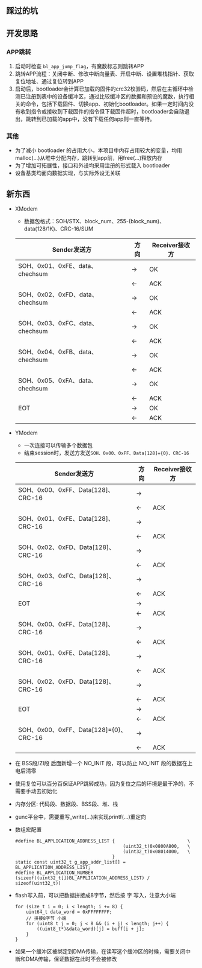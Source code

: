 ## 踩过的坑

## 开发思路
### APP跳转
1. 启动时检查 `bl_app_jump_flag`，有魔数标志则跳转APP
2. 跳转APP流程：关闭中断、修改中断向量表、开启中断、设置堆栈指针、获取复位地址、通过复位转到APP
3. 启动后，bootloader会计算已加载的固件的crc32校验码，然后在主循环中检测已注册到表中的设备缓冲区，通过比较缓冲区的数据和预设的魔数，执行相关的命令，包括下载固件、切换app、初始化bootloader。如果一定时间内没有收到指令或接收到下载固件的指令但下载固件超时，bootloader会自动退出，跳转到已加载的app中，没有下载任何app则一直等待。

### 其他
- 为了减小 bootloader 的占用大小，本项目中内存占用较大的变量，均用malloc(...)从堆中分配内存，跳转到app前，用free(...)释放内存
- 为了增加可拓展性，接口和外设均采用注册的形式载入 bootloader
- 设备基类均面向数据实现，与实际外设无关联

## 新东西
- XModem
    - 数据包格式：SOH/STX、block_num、255-(block_num)、data(128/1K)、CRC-16/SUM

    | Sender发送方                     | 方向 | Receiver接收方 |
    | -------------------------------- | ---- | -------------- |
    | SOH、0x01、0xFE、data、chechsum  | →    | OK             |
    |                                  | ←    | ACK            |
    | SOH、0x02、0xFD、data、chechsum  | →    | OK             |
    |                                  | ←    | ACK            |
    | SOH、0x03、0xFC、data、chechsum  | →    | OK             |
    |                                  | ←    | ACK            |
    | SOH、0x04、0xFB、data、chechsum  | →    | OK             |
    |                                  | ←    | ACK            |
    | SOH、0x05、0xFA、data、chechsum  | →    | OK             |
    |                                  | ←    | ACK            |
    | EOT                              | →    | OK             |
    |                                  | ←    | ACK            |
- YModem
    - 一次连接可以传输多个数据包
    - 结束session时，发送方发送`SOH、0x00、0xFF、Data[128]={0}、CRC-16`

    | Sender发送方                          | 方向 | Receiver接收方 |
    | ------------------------------------- | ---- | -------------- |
    | SOH、0x00、0xFF、Data[128]、CRC-16    | →    |                |
    |                                       | ←    | ACK            |
    | SOH、0x01、0xFE、Data[128]、CRC-16    | →    |                |
    |                                       | ←    | ACK            |
    | SOH、0x02、0xFD、Data[128]、CRC-16    | →    |                |
    |                                       | ←    | ACK            |
    | SOH、0x03、0xFC、Data[128]、CRC-16    | →    |                |
    |                                       | ←    | ACK            |
    | EOT                                   | →    |                |
    |                                       | ←    | ACK            |
    | SOH、0x00、0xFF、Data[128]、CRC-16    | →    |                |
    |                                       | ←    | ACK            |
    | SOH、0x01、0xFE、Data[128]、CRC-16    | →    |                |
    |                                       | ←    | ACK            |
    | SOH、0x02、0xFD、Data[128]、CRC-16    | →    |                |
    |                                       | ←    | ACK            |
    | EOT                                   | →    |                |
    |                                       | ←    | ACK            |
    | SOH、0x00、0xFF、Data[128]={0}、CRC-16 | →    |                |
    |                                       | ←    | ACK            |
- 在 BSS段/ZI段 后面新增一个 NO_INIT 段，可以防止 NO_INIT 段的数据在上电后清零
- 使用复位可以百分百保证APP跳转成功，因为复位之后的环境是最干净的，不需要手动去初始化
- 内存分区: 代码段、数据段、BSS段、堆、栈
- gunc平台中，需要重写_write(...)来实现printf(...)重定向
- 数组宏配置
    ```
    #define BL_APPLICATION_ADDRESS_LIST {                           \
                                            (uint32_t)0x0800A800,   \
                                            (uint32_t)0x08014000,   \
                                        }
    static const uint32_t g_app_addr_list[] = BL_APPLICATION_ADDRESS_LIST;
    #define BL_APPLICATION_NUMBER  (sizeof((uint32_t[])BL_APPLICATION_ADDRESS_LIST) / sizeof(uint32_t))
    ```
- flash写入前，可以把数据拼接成8字节，然后按 字 写入，注意大小端
    ```
    for (size_t i = 0; i < length; i += 8) {
        uint64_t data_word = 0xFFFFFFFF;
        // 拼接8字节 小端
        for (uint8_t j = 0; j < 8 && (i + j) < length; j++) {
            ((uint8_t*)&data_word)[j] = buff[i + j];
        }
    }
    ```
- 如果一个缓冲区被绑定到DMA传输，在读写这个缓冲区的时候，需要关闭中断和DMA传输，保证数据在此时不会被修改